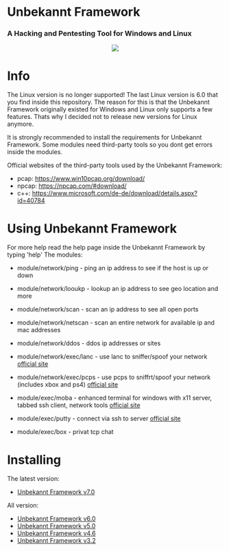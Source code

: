 # Unbekannt Framework
### A Hacking and Pentesting Tool for Windows and Linux

<p align="center">
  <img src="https://cdn.discordapp.com/attachments/808620387390324746/993284489927204904/logo.png">
</p>

# Info
The Linux version is no longer supported! The last Linux version is 6.0 that you find inside this repository.
The reason for this is that the Unbekannt Framework originally existed for Windows and Linux only supports a few features.
Thats why I decided not to release new versions for Linux anymore.

It is strongly recommended to install the requirements for Unbekannt Framework.
Some modules need third-party tools so you dont get errors inside the modules.

Official websites of the third-party tools used by the Unbekannt Framework:
  * pcap:  https://www.win10pcap.org/download/
  * npcap: https://npcap.com/#download/
  * c++:   https://www.microsoft.com/de-de/download/details.aspx?id=40784

# Using Unbekannt Framework
For more help read the help page inside the Unbekannt Framework by typing 'help'
The modules:

* module/network/ping          - ping an ip address to see if the host is up or down
* module/network/looukp        - lookup an ip address to see geo location and more
* module/network/scan          - scan an ip address to see all open ports
* module/network/netscan       - scan an entire network for available ip and mac addresses
* module/network/ddos          - ddos ip addresses or sites
* module/network/exec/lanc     - use lanc to sniffer/spoof your network [official site](https://lanc-remastered.com/)
* module/network/exec/pcps     - use pcps to sniffrt/spoof your network (includes xbox and ps4) [official site](https://psychocoding.net)

* module/exec/moba             - enhanced terminal for windows with x11 server, tabbed ssh client, network tools [official site](https://mobaxterm.mobatek.net/)
* module/exec/putty            - connect via ssh to server [official site](https://putty.org)
* module/exec/box              - privat tcp chat

# Installing
The latest version:
* [Unbekannt Framework v7.0](https://www.mediafire.com/file/l4axwocq2bvfdzp/unbekannt-framework-windows-x64-installer.exe/file)

All version:
* [Unbekannt Framework v6.0](https://www.mediafire.com/file/2m44jdtdj5ian6c/Unbekannt-Setup-6.0.exe/file)
* [Unbekannt Framework v5.0](https://www.mediafire.com/file/066pupar7xui3zd/Unbekannt-Setup-5.0.exe/file)
* [Unbekannt Framework v4.6](https://www.mediafire.com/file/87g460ecjz3muop/Unbekannt-Setup_4.6.exe/file)
* [Unbekannt Framework v3.2](https://www.mediafire.com/file/b23qoxwyytxsre5/Unbekannt_v3.2_setup.exe/file)
